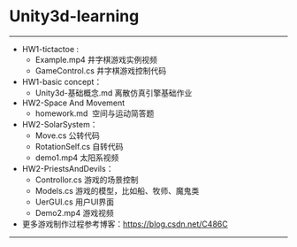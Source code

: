 # Unity3d-learning
---

 - HW1-tictactoe : 
   - Example.mp4   井字棋游戏实例视频
   - GameControl.cs   井字棋游戏控制代码
 - HW1-basic concept：
   - Unity3d-基础概念.md   离散仿真引擎基础作业
 - HW2-Space And Movement
   -  homework.md  空间与运动简答题
 - HW2-SolarSystem：
   -  Move.cs 公转代码
   -  RotationSelf.cs 自转代码
   -  demo1.mp4 太阳系视频
 - HW2-PriestsAndDevils：
   - Controllor.cs 游戏的场景控制
   - Models.cs 游戏的模型，比如船、牧师、魔鬼类
   - UerGUI.cs 用户UI界面
   - Demo2.mp4 游戏视频
 - 更多游戏制作过程参考博客：https://blog.csdn.net/C486C

---
